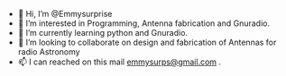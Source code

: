 - 👋 Hi, I’m @Emmysurprise
- 👀 I’m interested in Programming, Antenna fabrication and Gnuradio.
- 🌱 I’m currently learning python and Gnuradio.
- 💞️ I’m looking to collaborate on design and fabrication of Antennas for radio Astronomy 
- 📫 I can reached on this mail emmysurps@gmail.com .

<!---
Emmysurprise/Emmysurprise is a ✨ special ✨ repository because its `README.md` (this file) appears on your GitHub profile.
You can click the Preview link to take a look at your changes.
--->
